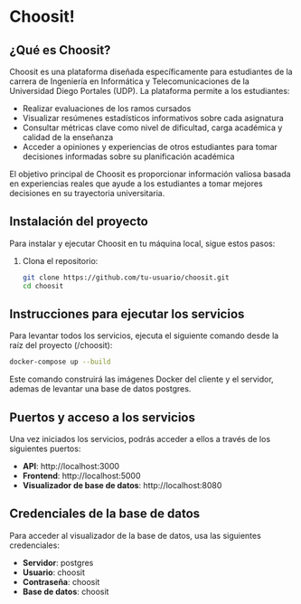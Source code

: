 # Choosit!

## ¿Qué es Choosit?

Choosit es una plataforma diseñada específicamente para estudiantes de la carrera de Ingeniería en Informática y Telecomunicaciones de la Universidad Diego Portales (UDP). La plataforma permite a los estudiantes:

- Realizar evaluaciones de los ramos cursados
- Visualizar resúmenes estadísticos informativos sobre cada asignatura
- Consultar métricas clave como nivel de dificultad, carga académica y calidad de la enseñanza
- Acceder a opiniones y experiencias de otros estudiantes para tomar decisiones informadas sobre su planificación académica

El objetivo principal de Choosit es proporcionar información valiosa basada en experiencias reales que ayude a los estudiantes a tomar mejores decisiones en su trayectoria universitaria.

## Instalación del proyecto

Para instalar y ejecutar Choosit en tu máquina local, sigue estos pasos:

1. Clona el repositorio:
   ```bash
   git clone https://github.com/tu-usuario/choosit.git
   cd choosit
   ```

## Instrucciones para ejecutar los servicios

Para levantar todos los servicios, ejecuta el siguiente comando desde la raíz del proyecto (/choosit):

```bash
docker-compose up --build
```

Este comando construirá las imágenes Docker del cliente y el servidor, ademas de levantar una base de datos postgres.

## Puertos y acceso a los servicios

Una vez iniciados los servicios, podrás acceder a ellos a través de los siguientes puertos:

- **API**: http://localhost:3000
- **Frontend**: http://localhost:5000
- **Visualizador de base de datos**: http://localhost:8080

## Credenciales de la base de datos

Para acceder al visualizador de la base de datos, usa las siguientes credenciales:

- **Servidor**: postgres
- **Usuario**: choosit
- **Contraseña**: choosit
- **Base de datos**: choosit